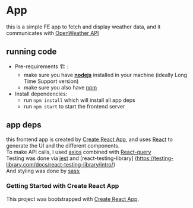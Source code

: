# App

this is a simple FE app to fetch and display weather data, and it communicates with [OpenWeather API](https://openweathermap.org/)

## running code

- Pre-requirements :building_construction: :
  - make sure you have [**nodejs**](https://nodejs.org/en/download) installed in your machine (ideally Long Time Support version)
  - make sure you also have [npm](https://learnubuntu.com/install-npm/)
- Install dependencies:
  - run `npm install` which will install all app deps
  - run `npm start` to start the frontend server

## app deps

this frontend app is created by [Create React App](https://facebook.github.io/create-react-app/docs/getting-started), and uses [React](https://reactjs.org/) to generate the UI and the different components. <br/>
To make API calls, I used [axios](https://axios-http.com/) combined with [React-query](https://tanstack.com/query/v3/) <br/>
Testing was done via [jest](https://jestjs.io/) and [react-testing-library] (https://testing-library.com/docs/react-testing-library/intro/) <br/>
And styling was done by [sass](https://sass-lang.com/);

### Getting Started with Create React App

This project was bootstrapped with [Create React App](https://github.com/facebook/create-react-app).
